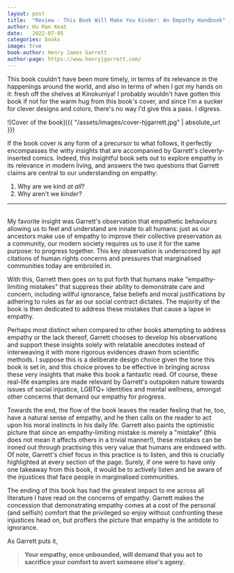 ```yaml
---
layout: post
title:  "Review - This Book Will Make You Kinder: An Empathy Handbook"
author: Hu Man Keat
date:   2022-07-05
categories: books
image: true
book-author: Henry James Garrett
author-page: https://www.henryjgarrett.com/
---
```

This book couldn't have been more timely, in terms of its relevance in the happenings around the world, and also in terms of when I got my hands on it: fresh off the shelves at Kinokuniya! I probably wouldn't have gotten this book if not for the warm hug from this book's cover, and since I'm a sucker for clever designs and colors, there's no way I'd give this a pass. I digress.

![Cover of the book]({{ "/assets/images/cover-hjgarrett.jpg" | absolute_url }})

If the book cover is any form of a precursor to what follows, it perfectly encompasses the witty insights that are accompanied by Garrett's cleverly-inserted comics. Indeed, this insightful book sets out to explore empathy in its relevance in modern living, and answers the two questions that Garrett claims are central to our understanding on empathy:

1. Why are we kind *at all*?
2. Why aren't we *kinder*?

<hr/>
<br/>
My favorite insight was Garrett's observation that empathetic behaviours allowing us to feel and understand are innate to all humans: just as our ancestors make use of empathy to improve their collective preservation as a community, our modern society requires us to use it for the same purpose: to progress together. This key observation is underscored by apt citations of human rights concerns and pressures that marginalised communities today are embroiled in.

With this, Garrett then goes on to put forth that humans make "empathy-limiting mistakes" that suppress their ability to demonstrate care and concern, including willful ignorance, false beliefs and moral justifications by adhering to rules as far as our social contract dictates. The majority of the book is then dedicated to address these mistakes that cause a lapse in empathy.

Perhaps most distinct when compared to other books attempting to address empathy or the lack thereof, Garrett chooses to develop his observations and support these insights solely with relatable anecdotes instead of interweaving it with more rigorous evidences drawn from scientific methods. I suppose this is a deliberate design choice given the tone this book is set in, and this choice proves to be effective in bringing across these very insights that make this book a fantastic read. Of course, these real-life examples are made relevant by Garrett's outspoken nature towards issues of social injustice, LGBTQ+ identities and mental wellness, amongst other concerns that demand our empathy for progress.

Towards the end, the flow of the book leaves the reader feeling that he, too, have a natural sense of empathy, and he then calls on the reader to act upon his moral instincts in his daily life. Garrett also paints the optimistic picture that since an empathy-limiting mistake is merely a "mistake" (this does not mean it affects others in a trivial manner!), these mistakes can be ironed out through practising this very value that humans are endowed with. Of note, Garrett's chief focus in this practice is to listen, and this is crucially highlighted at every section of the page. Surely, if one were to have only one takeaway from this book, it would be to actively listen and be aware of the injustices that face people in marginalised communities. 

The ending of this book has had the greatest impact to me across all literature I have read on the concerns of empathy. Garrett makes the concession that demonstrating empathy comes at a cost of the personal (and selfish) comfort that the privileged so enjoy without confronting these injustices head on, but proffers the picture that empathy is the antidote to ignorance.

As Garrett puts it, 

> **Your empathy, once unbounded, will demand that you act to sacrifice your comfort to avert someone else's agony.**
